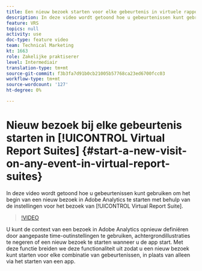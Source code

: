 ```yaml
---
title: Een nieuw bezoek starten voor elke gebeurtenis in virtuele rapportsets
description: In deze video wordt getoond hoe u gebeurtenissen kunt gebruiken om het begin van een nieuw bezoek in Adobe Analytics te starten met behulp van de instellingen voor het bezoek van de Virtual Report Suite.
feature: VRS
topics: null
activity: use
doc-type: feature video
team: Technical Marketing
kt: 1663
role: Zakelijke praktiserer
level: Intermediair
translation-type: tm+mt
source-git-commit: f3b3fa7d91b0cb21005b57768ca23ed6700fcc03
workflow-type: tm+mt
source-wordcount: '127'
ht-degree: 0%

---
```



# Nieuw bezoek bij elke gebeurtenis starten in [!UICONTROL Virtual Report Suites] {#start-a-new-visit-on-any-event-in-virtual-report-suites}

In deze video wordt getoond hoe u gebeurtenissen kunt gebruiken om het begin van een nieuw bezoek in Adobe Analytics te starten met behulp van de instellingen voor het bezoek van [!UICONTROL Virtual Report Suite].

>[!VIDEO](https://video.tv.adobe.com/v/23129/?quality=12)

U kunt de context van een bezoek in Adobe Analytics opnieuw definiëren door aangepaste time-outinstellingen te gebruiken, achtergrondillustraties te negeren of een nieuw bezoek te starten wanneer u de app start. Met deze functie breiden we deze functionaliteit uit zodat u een nieuw bezoek kunt starten voor elke combinatie van gebeurtenissen, in plaats van alleen via het starten van een app.
